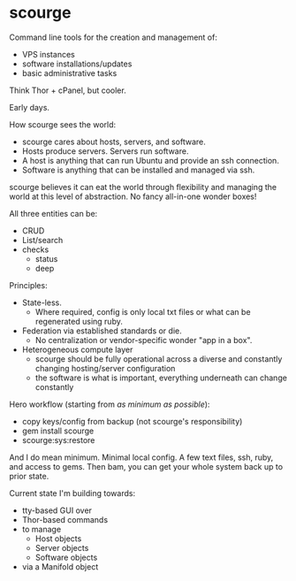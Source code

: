# **scourge** 

Command line tools for the creation and management of: 
* VPS instances
* software installations/updates
* basic administrative tasks

Think Thor + cPanel,  but cooler. 

Early days.

How scourge sees the world: 

* scourge cares about hosts, servers, and software.
* Hosts produce servers. Servers run software. 
* A host is anything that can run Ubuntu and provide an ssh connection. 
* Software is anything that can be installed and managed via ssh.

scourge believes it can eat the world through flexibility and managing the world at this level of abstraction. No fancy all-in-one wonder boxes! 

All three entities can be: 
* CRUD
* List/search
* checks
  * status
  * deep

Principles:
* State-less.
  * Where required, config is only local txt files or what can be regenerated using ruby.
* Federation via established standards or die.
  * No centralization or vendor-specific wonder "app in a box".  
* Heterogeneous compute layer
  * scourge should be fully operational across a diverse and constantly changing hosting/server configuration
  * the software is what is important, everything underneath can change constantly

Hero workflow (starting from _as minimum as possible_):
  * copy keys/config from backup (not scourge's responsibility)
  * gem install scourge
  * scourge:sys:restore

And I do mean minimum. Minimal local config. A few text files, ssh, ruby, and access to gems. Then bam, you can get your whole system back up to prior state.


Current state I'm building towards: 

* tty-based GUI over
* Thor-based commands
* to manage
  * Host objects
  * Server objects
  * Software objects
* via a Manifold object
